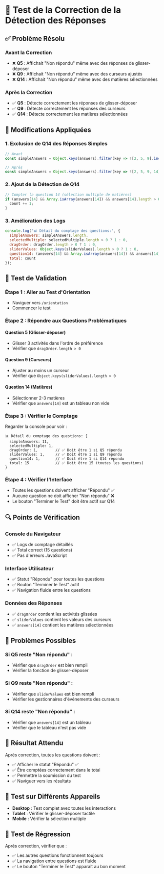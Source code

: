 # 🧪 Test de la Correction de la Détection des Réponses

## ✅ **Problème Résolu**

### **Avant la Correction**
- ❌ **Q5** : Affichait "Non répondu" même avec des réponses de glisser-déposer
- ❌ **Q9** : Affichait "Non répondu" même avec des curseurs ajustés
- ❌ **Q14** : Affichait "Non répondu" même avec des matières sélectionnées

### **Après la Correction**
- ✅ **Q5** : Détecte correctement les réponses de glisser-déposer
- ✅ **Q9** : Détecte correctement les réponses des curseurs
- ✅ **Q14** : Détecte correctement les matières sélectionnées

## 🔧 **Modifications Appliquées**

### **1. Exclusion de Q14 des Réponses Simples**
```javascript
// Avant
const simpleAnswers = Object.keys(answers).filter(key => ![2, 5, 9].includes(parseInt(key)));

// Après
const simpleAnswers = Object.keys(answers).filter(key => ![2, 5, 9, 14].includes(parseInt(key)));
```

### **2. Ajout de la Détection de Q14**
```javascript
// Compter la question 14 (sélection multiple de matières)
if (answers[14] && Array.isArray(answers[14]) && answers[14].length > 0) {
  count += 1;
}
```

### **3. Amélioration des Logs**
```javascript
console.log('📊 Détail du comptage des questions:', {
  simpleAnswers: simpleAnswers.length,
  selectedMultiple: selectedMultiple.length > 0 ? 1 : 0,
  dragOrder: dragOrder.length > 0 ? 1 : 0,
  sliderValues: Object.keys(sliderValues).length > 0 ? 1 : 0,
  question14: (answers[14] && Array.isArray(answers[14]) && answers[14].length > 0) ? 1 : 0,
  total: count
});
```

## 🧪 **Test de Validation**

### **Étape 1 : Aller au Test d'Orientation**
- Naviguer vers `/orientation`
- Commencer le test

### **Étape 2 : Répondre aux Questions Problématiques**

#### **Question 5 (Glisser-déposer)**
- Glisser 3 activités dans l'ordre de préférence
- Vérifier que `dragOrder.length > 0`

#### **Question 9 (Curseurs)**
- Ajuster au moins un curseur
- Vérifier que `Object.keys(sliderValues).length > 0`

#### **Question 14 (Matières)**
- Sélectionner 2-3 matières
- Vérifier que `answers[14]` est un tableau non vide

### **Étape 3 : Vérifier le Comptage**
Regarder la console pour voir :
```
📊 Détail du comptage des questions: {
  simpleAnswers: 11,
  selectedMultiple: 1,
  dragOrder: 1,        // ✅ Doit être 1 si Q5 répondu
  sliderValues: 1,     // ✅ Doit être 1 si Q9 répondu
  question14: 1,       // ✅ Doit être 1 si Q14 répondu
  total: 15            // ✅ Doit être 15 (toutes les questions)
}
```

### **Étape 4 : Vérifier l'Interface**
- Toutes les questions doivent afficher "Répondu" ✅
- Aucune question ne doit afficher "Non répondu" ❌
- Le bouton "Terminer le Test" doit être actif sur Q14

## 🔍 **Points de Vérification**

### **Console du Navigateur**
- ✅ Logs de comptage détaillés
- ✅ Total correct (15 questions)
- ✅ Pas d'erreurs JavaScript

### **Interface Utilisateur**
- ✅ Statut "Répondu" pour toutes les questions
- ✅ Bouton "Terminer le Test" actif
- ✅ Navigation fluide entre les questions

### **Données des Réponses**
- ✅ `dragOrder` contient les activités glissées
- ✅ `sliderValues` contient les valeurs des curseurs
- ✅ `answers[14]` contient les matières sélectionnées

## 🚨 **Problèmes Possibles**

### **Si Q5 reste "Non répondu" :**
- Vérifier que `dragOrder` est bien rempli
- Vérifier la fonction de glisser-déposer

### **Si Q9 reste "Non répondu" :**
- Vérifier que `sliderValues` est bien rempli
- Vérifier les gestionnaires d'événements des curseurs

### **Si Q14 reste "Non répondu" :**
- Vérifier que `answers[14]` est un tableau
- Vérifier que le tableau n'est pas vide

## 🎯 **Résultat Attendu**

Après correction, toutes les questions doivent :
- ✅ Afficher le statut "Répondu" ✅
- ✅ Être comptées correctement dans le total
- ✅ Permettre la soumission du test
- ✅ Naviguer vers les résultats

## 📱 **Test sur Différents Appareils**

- **Desktop** : Test complet avec toutes les interactions
- **Tablet** : Vérifier le glisser-déposer tactile
- **Mobile** : Vérifier la sélection multiple

## 🔄 **Test de Régression**

Après correction, vérifier que :
- ✅ Les autres questions fonctionnent toujours
- ✅ La navigation entre questions est fluide
- ✅ Le bouton "Terminer le Test" apparaît au bon moment

